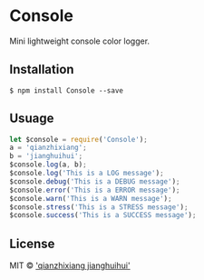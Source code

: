 # Console   

Mini lightweight console color logger.

## Installation
```
$ npm install Console --save
```

## Usuage
```javascript
let $console = require('Console');
a = 'qianzhixiang';
b = 'jianghuihui';
$console.log(a, b);
$console.log('This is a LOG message');
$console.debug('This is a DEBUG message');
$console.error('This is a ERROR message');
$console.warn('This is a WARN message');
$console.stress('This is a STRESS message');
$console.success('This is a SUCCESS message');

```
## License

MIT © ['qianzhixiang jianghuihui'](https://github.com/zxqian1991)
